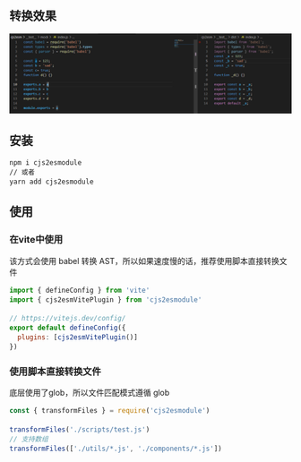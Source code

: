## 转换效果
![avatar](./1.png)

## 安装

```cmd
npm i cjs2esmodule
// 或者
yarn add cjs2esmodule
```

## 使用

### 在vite中使用
该方式会使用 babel 转换 AST，所以如果速度慢的话，推荐使用脚本直接转换文件

```js
import { defineConfig } from 'vite'
import { cjs2esmVitePlugin } from 'cjs2esmodule'

// https://vitejs.dev/config/
export default defineConfig({
  plugins: [cjs2esmVitePlugin()]
})
```

### 使用脚本直接转换文件
底层使用了glob，所以文件匹配模式遵循 glob

```js
const { transformFiles } = require('cjs2esmodule')

transformFiles('./scripts/test.js')
// 支持数组
transformFiles(['./utils/*.js', './components/*.js'])
```

